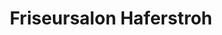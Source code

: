 ---
title: "Friseursalon Haferstroh"
url: /bad-blankenburg/friseursalon-haferstroh/
shop: Friseur
---